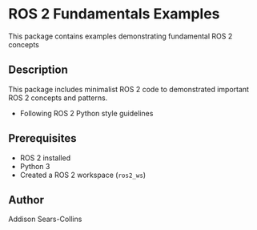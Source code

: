 # ROS 2 Fundamentals Examples

This package contains examples demonstrating fundamental ROS 2 concepts

## Description

This package includes minimalist ROS 2 code to demonstrated important ROS 2 concepts and patterns.
- Following ROS 2 Python style guidelines

## Prerequisites

- ROS 2 installed
- Python 3
- Created a ROS 2 workspace (`ros2_ws`)

## Author

Addison Sears-Collins